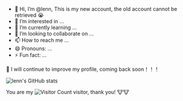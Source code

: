 - 👋 Hi, I’m @lenn, This is my new account, the old account cannot be retrieved :sob:
- 👀 I’m interested in ...
- 🌱 I’m currently learning ...
- 💞️ I’m looking to collaborate on ...
- 📫 How to reach me ...
- 😄 Pronouns: ...
- ⚡ Fun fact: ...

:bell: I will continue to improve my profile, coming back soon！！！

![lenn's GitHub stats](https://github-readme-stats.vercel.app/api?username=lenn-track&show_icons=true&theme=tokyonight)


You are my ![Visitor Count](https://profile-counter.glitch.me/lenn-track/count.svg) visitor, thank you! :cow::cow:

<!---
lenn-track/lenn-track is a ✨ special ✨ repository because its `README.md` (this file) appears on your GitHub profile.
You can click the Preview link to take a look at your changes.
--->
